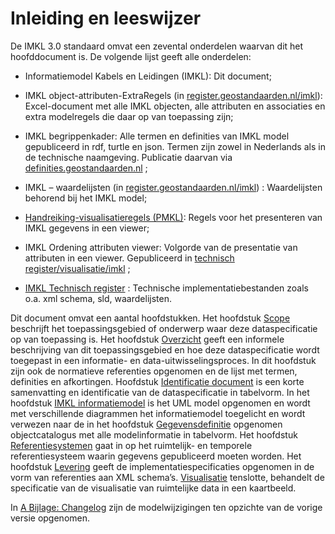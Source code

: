 Inleiding en leeswijzer
=======================

De IMKL 3.0 standaard omvat een zevental onderdelen waarvan dit het hoofddocument
is. De volgende lijst geeft alle onderdelen:

-   Informatiemodel Kabels en Leidingen (IMKL): Dit document;

-   IMKL object-attributen-ExtraRegels (in [register.geostandaarden.nl/imkl](https://register.geostandaarden.nl/?url=kabelsleidingen/imkl)): Excel-document met alle IMKL objecten, alle attributen en associaties en extra modelregels die daar op van toepassing zijn;

-	IMKL begrippenkader: Alle termen en definities van IMKL model gepubliceerd in rdf, turtle en json. Termen zijn zowel in Nederlands als in de technische naamgeving. Publicatie daarvan via [definities.geostandaarden.nl](https://definities.geostandaarden.nl/) ;

-   IMKL – waardelijsten (in [register.geostandaarden.nl/imkl](https://register.geostandaarden.nl/?url=kabelsleidingen/imkl)) : Waardelijsten behorend bij het IMKL model;

-   [Handreiking-visualisatieregels (PMKL)](https://docs.geostandaarden.nl/kl/def-st-pmkl30-20250319/): Regels voor het presenteren van IMKL gegevens in een viewer;

-	IMKL Ordening attributen viewer: Volgorde van de presentatie van attributen in een viewer. Gepubliceerd in [technisch register/visualisatie/imkl](https://register.geostandaarden.nl/?url=kabelsleidingen/imkl) ;

-	[IMKL Technisch register](https://register.geostandaarden.nl/?url=kabelsleidingen/imkl) : Technische implementatiebestanden zoals o.a. xml schema, sld, waardelijsten.

Dit document omvat een aantal hoofdstukken. Het hoofdstuk [Scope](#scope) beschrijft het
toepassingsgebied of onderwerp waar deze dataspecificatie op van toepassing is.
Het hoofdstuk [Overzicht](#overzicht) geeft een informele beschrijving van dit toepassingsgebied en hoe
deze dataspecificatie wordt toegepast in een informatie- en
data-uitwisselingsproces. In dit hoofdstuk zijn ook de normatieve referenties
opgenomen en de lijst met termen, definities en afkortingen. Hoofdstuk [Identificatie document](#identificatie-document) is een
korte samenvatting en identificatie van de dataspecificatie in tabelvorm. In het 
hoofdstuk [IMKL informatiemodel](#imkl-informatiemodel) is het UML model opgenomen en wordt met verschillende diagrammen het
informatiemodel toegelicht en wordt verwezen naar de in het hoofdstuk [Gegevensdefinitie](#cat) opgenomen objectcatalogus met alle
modelinformatie in tabelvorm. Het hoofdstuk [Referentiesystemen](#referentiesystemen) gaat in op het ruimtelijk- en
temporele referentiesysteem waarin gegevens gepubliceerd moeten worden.
Het hoofdstuk [Levering](#levering) geeft de implementatiespecificaties opgenomen in de vorm van
referenties aan XML schema’s. [Visualisatie](#visualisatie) tenslotte, behandelt de specificatie
van de visualisatie van ruimtelijke data in een kaartbeeld.

In [A Bijlage: Changelog](#changelog) zijn de modelwijzigingen ten opzichte van de vorige versie opgenomen.
